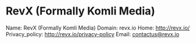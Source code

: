 
# RevX (Formally Komli Media)

Name: RevX (Formally Komli Media)
Domain: revx.io
Home: http://revx.io/
Privacy_policy: http://revx.io/privacy-policy
Email: contactus@revx.io
